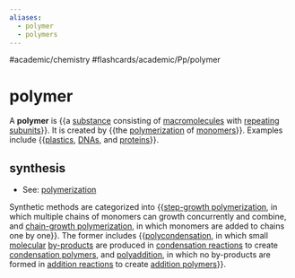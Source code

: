 ```yaml
---
aliases:
  - polymer
  - polymers
---
```


#academic/chemistry #flashcards/academic/Pp/polymer

# polymer

A __polymer__ is {{a [substance](chemical%20substance.md) consisting of [macromolecules](macromolecule.md) with [repeating subunits](repeat%20unit.md)}}. It is created by {{the [polymerization](polymerization.md) of [monomers](monomer.md)}}. Examples include {{[plastics](plastic.md), [DNAs](DNA.md), and [proteins](protein.md)}}.

## synthesis

- See: [polymerization](polymerization.md)

Synthetic methods are categorized into {{[step-growth polymerization](step-growth%20polymerization.md), in which multiple chains of monomers can growth concurrently and combine, and [chain-growth polymerization](chain-growth%20polymerization.md), in which monomers are added to chains one by one}}. The former includes {{[polycondensation](polycondenstaion.md), in which small [molecular](molecule.md) [by-products](by-product.md) are produced in [condensation reactions](condensation%20reaction.md) to create [condensation polymers](condensation%20polymer.md), and [polyaddition](polyaddition.md), in which no by-products are formed in [addition reactions](addition%20reaction.md) to create [addition polymers](addition%20polymer.md)}}.
